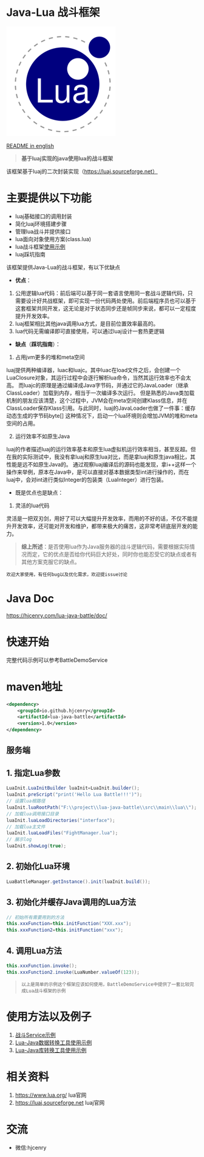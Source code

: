 # Java-Lua 战斗框架

![Powered][1]

[1]: https://raw.githubusercontent.com/github/explore/80688e429a7d4ef2fca1e82350fe8e3517d3494d/topics/lua/lua.png

[README in english](https://github.com/hjcenry/lua-java-battle/blob/master/README.en.md)

> **基于luaj实现的java使用lua的战斗框架**

该框架基于luaj的二次封装实现（https://luaj.sourceforge.net）

# 主要提供以下功能

- luaj基础接口的调用封装
- 简化luaj环境搭建步骤
- 管理lua战斗并提供接口
- lua面向对象使用方案(class.lua)
- lua战斗框架[使用示例](https://github.com/hjcenry/lua-java-battle/src/main/test/com/hjc/demo/service/BattleDemoService.java)
- luaj踩坑指南

该框架提供Java-Lua的战斗框架，有以下优缺点

- **优点**：

1. 公用逻辑lua代码：前后端可以基于同一套语言使用同一套战斗逻辑代码，只需要设计好共战框架，即可实现一份代码两处使用。前后端程序员也可以基于这套框架共同开发，这无论是对于状态同步还是帧同步来说，都可以一定程度提升开发效率。
2. luaj框架相比其他java调用lua方式，是目前位置效率最高的。
3. lua代码无需编译即可直接使用，可以通过luaj设计一套热更逻辑

- **缺点**（**踩坑指南**）：

1. 占用jvm更多的堆和meta空间

luaj提供两种编译器，luac和luajc。其中luac在load文件之后，会创建一个LuaClosure对象，其运行过程中会逐行解析lua命令，当然其运行效率也不会太高。
而luajc的原理是通过编译成Java字节码，并通过它的JavaLoader（继承ClassLoader）加载到内存，相当于一次编译多次运行。
但是熟悉的Java类加载机制的朋友应该清楚，这个过程中，JVM会在meta空间创建Klass信息，并在ClassLoader保存Klass引用。与此同时，luaj的JavaLoader也做了一件事：缓存动态生成的字节码byte[]
这种情况下，启动一个lua环境则会增加JVM的堆和meta空间的占用。

2. 运行效率不如原生Java

luaj的作者描述luaj的运行效率基本和原生lua虚拟机运行效率相当，甚至反超。但在我的实际测试中，我没有拿luaj和原生lua对比，而是拿luaj和原生java相比，其性能是远不如原生Java的。
通过观察luaj编译后的源码也能发现，拿i++这样一个操作来举例，原本在Java中，是可以直接对基本数据类型int进行操作的，而在luaj中，会对int进行类似Integer的包装类（LuaInteger）进行包装。

- 既是优点也是缺点：
1. 灵活的lua代码

灵活是一把双刃剑，用好了可以大幅提升开发效率，而用的不好的话，不仅不能提升开发效率，还可能对开发和维护，都带来极大的痛苦，这非常考研底层开发的能力。

> **综上所述**：是否使用lua作为Java服务器的战斗逻辑代码，需要根据实际情况而定，它的优点是否给你代码巨大好处，同时你也能忍受它的缺点或者有其他方案克服它的缺点。

`欢迎大家使用，有任何bug以及优化需求，欢迎提issue讨论`

# Java Doc

https://hjcenry.com/lua-java-battle/doc/

# 快速开始

完整代码示例可以参考BattleDemoService

# maven地址

```xml
<dependency>
    <groupId>io.github.hjcenry</groupId>
    <artifactId>lua-java-battle</artifactId>
    <version>1.0</version>
</dependency>
```

## 服务端

## 1. 指定Lua参数

```java
LuaInit.LuaInitBuilder luaInit=LuaInit.builder();
luaInit.preScript("print('Hello Lua Battle!!!')");
// 设置lua根路径
luaInit.luaRootPath("F:\\project\\lua-java-battle\\src\\main\\lua\\");
// 加载lua调用接口目录
luaInit.luaLoadDirectories("interface");
// 加载lua主文件
luaInit.luaLoadFiles("FightManager.lua");
// 展示log
luaInit.showLog(true);
```

## 2. 初始化Lua环境

```java
LuaBattleManager.getInstance().init(luaInit.build());
```

## 3. 初始化并缓存Java调用的Lua方法

```java
// 初始所有需要用到的方法
this.xxxFunction=this.initFunction("XXX.xxx");
this.xxxFunction2=this.initFunction("xxx");
```

## 4. 调用Lua方法

```java
this.xxxFunction.invoke();
this.xxxFunction2.invoke(LuaNumber.valueOf(123));
```

> `以上是简单的示例这个框架应该如何使用，BattleDemoService中提供了一套比较完成Lua战斗框架的示例`

# 使用方法以及例子

1. [战斗Service示例](https://github.com/hjcenry/lua-java-battle/src/main/test/com/hjc/demo/service/BattleDemoService.java)
2. [Lua-Java数据转换工具使用示例](https://github.com/hjcenry/lua-java-battle/src/main/test/com/hjc/demo/conver/ConvertModelLuaFileTest.java)
3. [Lua-Java库转换工具使用示例](https://github.com/hjcenry/lua-java-battle/src/main/test/com/hjc/demo/conver/ConvertLibLuaFileTest.java)

# 相关资料

1. https://www.lua.org/ lua官网
2. https://luaj.sourceforge.net luaj官网

# 交流

- 微信:hjcenry
